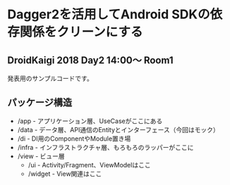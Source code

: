 # Dagger2を活用してAndroid SDKの依存関係をクリーンにする
## DroidKaigi 2018 Day2 14:00～ Room1

発表用のサンプルコードです。

## パッケージ構造

+ /app - アプリケーション層、UseCaseがここにある
+ /data - データ層、API通信のEntityとインターフェース（今回はモック）
+ /di - DI用のComponentやModule置き場
+ /infra - インフラストラクチャ層、もろもろのラッパーがここに
+ /view - ビュー層
    - /ui - Activity/Fragment、ViewModelはここ
    - /widget - View関連はここ
